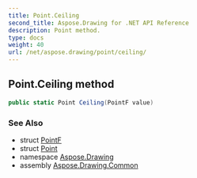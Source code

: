 ```yaml
---
title: Point.Ceiling
second_title: Aspose.Drawing for .NET API Reference
description: Point method. 
type: docs
weight: 40
url: /net/aspose.drawing/point/ceiling/
---
```

## Point.Ceiling method

```csharp
public static Point Ceiling(PointF value)
```

### See Also

* struct [PointF](../../pointf/)
* struct [Point](../)
* namespace [Aspose.Drawing](../../point/)
* assembly [Aspose.Drawing.Common](../../../)


